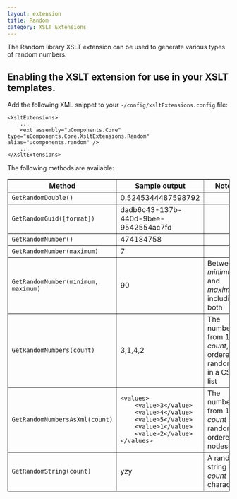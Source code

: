 ```yaml
---
layout: extension
title: Random
category: XSLT Extensions
---
```


The Random library XSLT extension can be used to generate various types of random numbers.

## Enabling the XSLT extension for use in your XSLT templates.

Add the following XML snippet to your `~/config/xsltExtensions.config` file:

	<XsltExtensions>
		...
		<ext assembly="uComponents.Core" type="uComponents.Core.XsltExtensions.Random" alias="ucomponents.random" />
		...
	</XsltExtensions>

The following methods are available:

<table border="1" cellspacing="5" cellpadding="5">
	<tr>
		<th>Method</th><th>Sample output</th><th>Notes</th>
	</tr>
	<tr>
		<td><code>GetRandomDouble()</code></td>
		<td>0.5245344487598792</td>
		<td></td>
	</tr>
	<tr>
		<td><code>GetRandomGuid([format])</code></td>
		<td>dadb6c43-137b-440d-9bee-9542554ac7fd</td>
		<td></td>
	</tr>
	<tr>
		<td><code>GetRandomNumber()</code></td>
		<td>474184758</td>
		<td></td>
	</tr>
	<tr>
		<td><code>GetRandomNumber(maximum)</code></td>
		<td>7</td>
		<td></td>
	</tr>
	<tr>
		<td><code>GetRandomNumber(minimum, maximum)</code></td>
		<td>90</td>
		<td>Between <var>minimum</var> and <var>maximum</var>, including both</td>
	</tr>
	<tr>
		<td><code>GetRandomNumbers(count)</code></td>
		<td>3,1,4,2</td>
		<td>The numbers from 1 to <var>count</var>, ordered randomly in a CSV list</td>
	</tr>
	<tr>
		<td><code>GetRandomNumbersAsXml(count)</code></td>
		<td>
<pre><code>&lt;values&gt;
	&lt;value&gt;3&lt;/value&gt;
	&lt;value&gt;4&lt;/value&gt;
	&lt;value&gt;5&lt;/value&gt;
	&lt;value&gt;1&lt;/value&gt;
	&lt;value&gt;2&lt;/value&gt;
&lt;/values&gt;
</code></pre>
</td>
		<td>The numbers from 1 to <var>count</var> as a randomly ordered nodeset</td>
	</tr>
	<tr>
		<td><code>GetRandomString(count)</code></td>
		<td>yzy</td>
		<td>A random string of <var>count</var> characters</td>
	</tr>
</table>
